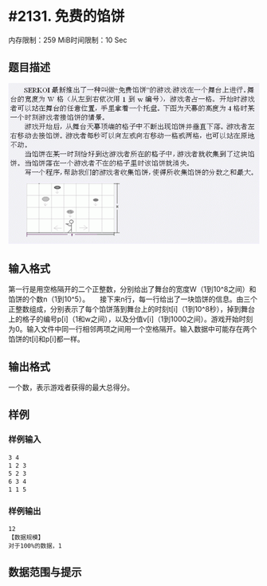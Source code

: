 # #2131. 免费的馅饼

内存限制：259 MiB时间限制：10 Sec

## 题目描述

![](images/2131.jpg)

## 输入格式

第一行是用空格隔开的二个正整数，分别给出了舞台的宽度W（1到10^8之间）和馅饼的个数n（1到10^5）。　　接下来n行，每一行给出了一块馅饼的信息。由三个正整数组成，分别表示了每个馅饼落到舞台上的时刻t[i]（1到10^8秒），掉到舞台上的格子的编号p[i]（1和w之间），以及分值v[i]（1到1000之间）。游戏开始时刻为0。输入文件中同一行相邻两项之间用一个空格隔开。输入数据中可能存在两个馅饼的t[i]和p[i]都一样。

## 输出格式

一个数，表示游戏者获得的最大总得分。

## 样例

### 样例输入

    
    3 4
    1 2 3
    5 2 3
    6 3 4
    1 1 5
    
    

### 样例输出

    
    12
    【数据规模】
    对于100%的数据，1
    

## 数据范围与提示
